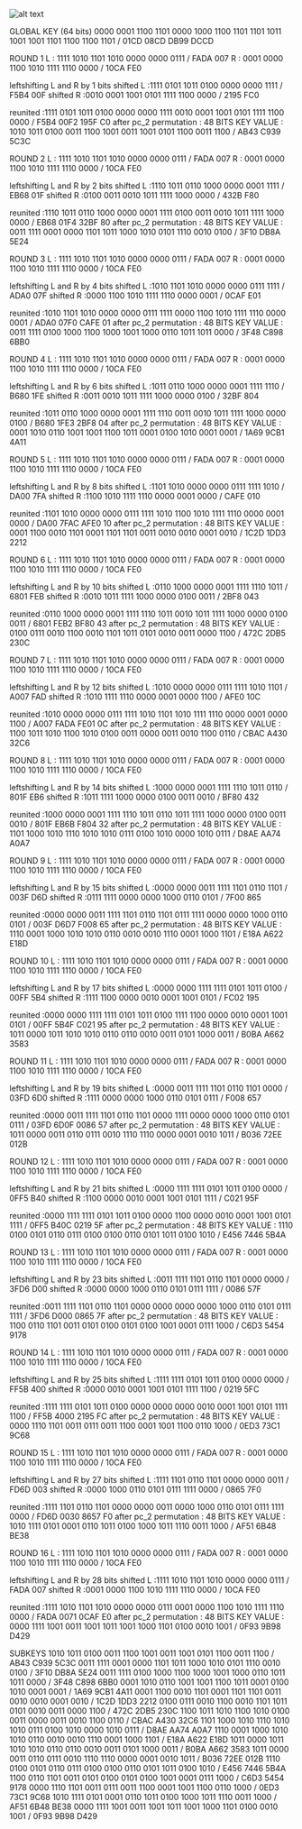 
![alt text](http://img3.itboth.com/41/26/367Bv2.jpg)

GLOBAL KEY (64 bits)
0000 0001 1100 1101 0000 1000 1100 1101 1101 1011 1001 1001 1101 1100 1100 1101    /   01CD 08CD DB99 DCCD

ROUND 1
L : 1111 1010 1101 1010 0000 0000 0111    /   FADA 007
R : 0001 0000 1100 1010 1111 1110 0000    /   10CA FE0

leftshifting L and R by 1 bits
shifted L :1111 0101 1011 0100 0000 0000 1111    /   F5B4 00F
shifted R :0010 0001 1001 0101 1111 1100 0000    /   2195 FC0

reunited :1111 0101 1011 0100 0000 0000 1111 0010 0001 1001 0101 1111 1100 0000    /   F5B4 00F2 195F C0
after pc_2 permutation : 48 BITS KEY VALUE :
1010 1011 0100 0011 1100 1001 0011 1001 0101 1100 0011 1100    /   AB43 C939 5C3C

ROUND 2
L : 1111 1010 1101 1010 0000 0000 0111    /   FADA 007
R : 0001 0000 1100 1010 1111 1110 0000    /   10CA FE0

leftshifting L and R by 2 bits
shifted L :1110 1011 0110 1000 0000 0001 1111    /   EB68 01F
shifted R :0100 0011 0010 1011 1111 1000 0000    /   432B F80

reunited :1110 1011 0110 1000 0000 0001 1111 0100 0011 0010 1011 1111 1000 0000    /   EB68 01F4 32BF 80
after pc_2 permutation : 48 BITS KEY VALUE :
0011 1111 0001 0000 1101 1011 1000 1010 0101 1110 0010 0100    /   3F10 DB8A 5E24

ROUND 3
L : 1111 1010 1101 1010 0000 0000 0111    /   FADA 007
R : 0001 0000 1100 1010 1111 1110 0000    /   10CA FE0

leftshifting L and R by 4 bits
shifted L :1010 1101 1010 0000 0000 0111 1111    /   ADA0 07F
shifted R :0000 1100 1010 1111 1110 0000 0001    /   0CAF E01

reunited :1010 1101 1010 0000 0000 0111 1111 0000 1100 1010 1111 1110 0000 0001    /   ADA0 07F0 CAFE 01
after pc_2 permutation : 48 BITS KEY VALUE :
0011 1111 0100 1000 1100 1000 1001 1000 0110 1011 1011 0000    /   3F48 C898 6BB0

ROUND 4
L : 1111 1010 1101 1010 0000 0000 0111    /   FADA 007
R : 0001 0000 1100 1010 1111 1110 0000    /   10CA FE0

leftshifting L and R by 6 bits
shifted L :1011 0110 1000 0000 0001 1111 1110    /   B680 1FE
shifted R :0011 0010 1011 1111 1000 0000 0100    /   32BF 804

reunited :1011 0110 1000 0000 0001 1111 1110 0011 0010 1011 1111 1000 0000 0100    /   B680 1FE3 2BF8 04
after pc_2 permutation : 48 BITS KEY VALUE :
0001 1010 0110 1001 1001 1100 1011 0001 0100 1010 0001 0001    /   1A69 9CB1 4A11

ROUND 5
L : 1111 1010 1101 1010 0000 0000 0111    /   FADA 007
R : 0001 0000 1100 1010 1111 1110 0000    /   10CA FE0

leftshifting L and R by 8 bits
shifted L :1101 1010 0000 0000 0111 1111 1010    /   DA00 7FA
shifted R :1100 1010 1111 1110 0000 0001 0000    /   CAFE 010

reunited :1101 1010 0000 0000 0111 1111 1010 1100 1010 1111 1110 0000 0001 0000    /   DA00 7FAC AFE0 10
after pc_2 permutation : 48 BITS KEY VALUE :
0001 1100 0010 1101 0001 1101 1101 0011 0010 0010 0001 0010    /   1C2D 1DD3 2212

ROUND 6
L : 1111 1010 1101 1010 0000 0000 0111    /   FADA 007
R : 0001 0000 1100 1010 1111 1110 0000    /   10CA FE0

leftshifting L and R by 10 bits
shifted L :0110 1000 0000 0001 1111 1110 1011    /   6801 FEB
shifted R :0010 1011 1111 1000 0000 0100 0011    /   2BF8 043

reunited :0110 1000 0000 0001 1111 1110 1011 0010 1011 1111 1000 0000 0100 0011    /   6801 FEB2 BF80 43
after pc_2 permutation : 48 BITS KEY VALUE :
0100 0111 0010 1100 0010 1101 1011 0101 0010 0011 0000 1100    /   472C 2DB5 230C

ROUND 7
L : 1111 1010 1101 1010 0000 0000 0111    /   FADA 007
R : 0001 0000 1100 1010 1111 1110 0000    /   10CA FE0

leftshifting L and R by 12 bits
shifted L :1010 0000 0000 0111 1111 1010 1101    /   A007 FAD
shifted R :1010 1111 1110 0000 0001 0000 1100    /   AFE0 10C

reunited :1010 0000 0000 0111 1111 1010 1101 1010 1111 1110 0000 0001 0000 1100    /   A007 FADA FE01 0C
after pc_2 permutation : 48 BITS KEY VALUE :
1100 1011 1010 1100 1010 0100 0011 0000 0011 0010 1100 0110    /   CBAC A430 32C6

ROUND 8
L : 1111 1010 1101 1010 0000 0000 0111    /   FADA 007
R : 0001 0000 1100 1010 1111 1110 0000    /   10CA FE0

leftshifting L and R by 14 bits
shifted L :1000 0000 0001 1111 1110 1011 0110    /   801F EB6
shifted R :1011 1111 1000 0000 0100 0011 0010    /   BF80 432

reunited :1000 0000 0001 1111 1110 1011 0110 1011 1111 1000 0000 0100 0011 0010    /   801F EB6B F804 32
after pc_2 permutation : 48 BITS KEY VALUE :
1101 1000 1010 1110 1010 1010 0111 0100 1010 0000 1010 0111    /   D8AE AA74 A0A7

ROUND 9
L : 1111 1010 1101 1010 0000 0000 0111    /   FADA 007
R : 0001 0000 1100 1010 1111 1110 0000    /   10CA FE0

leftshifting L and R by 15 bits
shifted L :0000 0000 0011 1111 1101 0110 1101    /   003F D6D
shifted R :0111 1111 0000 0000 1000 0110 0101    /   7F00 865

reunited :0000 0000 0011 1111 1101 0110 1101 0111 1111 0000 0000 1000 0110 0101    /   003F D6D7 F008 65
after pc_2 permutation : 48 BITS KEY VALUE :
1110 0001 1000 1010 1010 0110 0010 0010 1110 0001 1000 1101    /   E18A A622 E18D

ROUND 10
L : 1111 1010 1101 1010 0000 0000 0111    /   FADA 007
R : 0001 0000 1100 1010 1111 1110 0000    /   10CA FE0

leftshifting L and R by 17 bits
shifted L :0000 0000 1111 1111 0101 1011 0100    /   00FF 5B4
shifted R :1111 1100 0000 0010 0001 1001 0101    /   FC02 195

reunited :0000 0000 1111 1111 0101 1011 0100 1111 1100 0000 0010 0001 1001 0101    /   00FF 5B4F C021 95
after pc_2 permutation : 48 BITS KEY VALUE :
1011 0000 1011 1010 1010 0110 0110 0010 0011 0101 1000 0011    /   B0BA A662 3583

ROUND 11
L : 1111 1010 1101 1010 0000 0000 0111    /   FADA 007
R : 0001 0000 1100 1010 1111 1110 0000    /   10CA FE0

leftshifting L and R by 19 bits
shifted L :0000 0011 1111 1101 0110 1101 0000    /   03FD 6D0
shifted R :1111 0000 0000 1000 0110 0101 0111    /   F008 657

reunited :0000 0011 1111 1101 0110 1101 0000 1111 0000 0000 1000 0110 0101 0111    /   03FD 6D0F 0086 57
after pc_2 permutation : 48 BITS KEY VALUE :
1011 0000 0011 0110 0111 0010 1110 1110 0000 0001 0010 1011    /   B036 72EE 012B

ROUND 12
L : 1111 1010 1101 1010 0000 0000 0111    /   FADA 007
R : 0001 0000 1100 1010 1111 1110 0000    /   10CA FE0

leftshifting L and R by 21 bits
shifted L :0000 1111 1111 0101 1011 0100 0000    /   0FF5 B40
shifted R :1100 0000 0010 0001 1001 0101 1111    /   C021 95F

reunited :0000 1111 1111 0101 1011 0100 0000 1100 0000 0010 0001 1001 0101 1111    /   0FF5 B40C 0219 5F
after pc_2 permutation : 48 BITS KEY VALUE :
1110 0100 0101 0110 0111 0100 0100 0110 0101 1011 0100 1010    /   E456 7446 5B4A

ROUND 13
L : 1111 1010 1101 1010 0000 0000 0111    /   FADA 007
R : 0001 0000 1100 1010 1111 1110 0000    /   10CA FE0

leftshifting L and R by 23 bits
shifted L :0011 1111 1101 0110 1101 0000 0000    /   3FD6 D00
shifted R :0000 0000 1000 0110 0101 0111 1111    /   0086 57F

reunited :0011 1111 1101 0110 1101 0000 0000 0000 0000 1000 0110 0101 0111 1111    /   3FD6 D000 0865 7F
after pc_2 permutation : 48 BITS KEY VALUE :
1100 0110 1101 0011 0101 0100 0101 0100 1001 0001 0111 1000    /   C6D3 5454 9178

ROUND 14
L : 1111 1010 1101 1010 0000 0000 0111    /   FADA 007
R : 0001 0000 1100 1010 1111 1110 0000    /   10CA FE0

leftshifting L and R by 25 bits
shifted L :1111 1111 0101 1011 0100 0000 0000    /   FF5B 400
shifted R :0000 0010 0001 1001 0101 1111 1100    /   0219 5FC

reunited :1111 1111 0101 1011 0100 0000 0000 0000 0010 0001 1001 0101 1111 1100    /   FF5B 4000 2195 FC
after pc_2 permutation : 48 BITS KEY VALUE :
0000 1110 1101 0011 0111 0011 1100 0001 1001 1100 0110 1000    /   0ED3 73C1 9C68

ROUND 15
L : 1111 1010 1101 1010 0000 0000 0111    /   FADA 007
R : 0001 0000 1100 1010 1111 1110 0000    /   10CA FE0

leftshifting L and R by 27 bits
shifted L :1111 1101 0110 1101 0000 0000 0011    /   FD6D 003
shifted R :0000 1000 0110 0101 0111 1111 0000    /   0865 7F0

reunited :1111 1101 0110 1101 0000 0000 0011 0000 1000 0110 0101 0111 1111 0000    /   FD6D 0030 8657 F0
after pc_2 permutation : 48 BITS KEY VALUE :
1010 1111 0101 0001 0110 1011 0100 1000 1011 1110 0011 1000    /   AF51 6B48 BE38

ROUND 16
L : 1111 1010 1101 1010 0000 0000 0111    /   FADA 007
R : 0001 0000 1100 1010 1111 1110 0000    /   10CA FE0

leftshifting L and R by 28 bits
shifted L :1111 1010 1101 1010 0000 0000 0111    /   FADA 007
shifted R :0001 0000 1100 1010 1111 1110 0000    /   10CA FE0

reunited :1111 1010 1101 1010 0000 0000 0111 0001 0000 1100 1010 1111 1110 0000    /   FADA 0071 0CAF E0
after pc_2 permutation : 48 BITS KEY VALUE :
0000 1111 1001 0011 1001 1011 1001 1000 1101 0100 0010 1001    /   0F93 9B98 D429

SUBKEYS
1010 1011 0100 0011 1100 1001 0011 1001 0101 1100 0011 1100    /   AB43 C939 5C3C
0011 1111 0001 0000 1101 1011 1000 1010 0101 1110 0010 0100    /   3F10 DB8A 5E24
0011 1111 0100 1000 1100 1000 1001 1000 0110 1011 1011 0000    /   3F48 C898 6BB0
0001 1010 0110 1001 1001 1100 1011 0001 0100 1010 0001 0001    /   1A69 9CB1 4A11
0001 1100 0010 1101 0001 1101 1101 0011 0010 0010 0001 0010    /   1C2D 1DD3 2212
0100 0111 0010 1100 0010 1101 1011 0101 0010 0011 0000 1100    /   472C 2DB5 230C
1100 1011 1010 1100 1010 0100 0011 0000 0011 0010 1100 0110    /   CBAC A430 32C6
1101 1000 1010 1110 1010 1010 0111 0100 1010 0000 1010 0111    /   D8AE AA74 A0A7
1110 0001 1000 1010 1010 0110 0010 0010 1110 0001 1000 1101    /   E18A A622 E18D
1011 0000 1011 1010 1010 0110 0110 0010 0011 0101 1000 0011    /   B0BA A662 3583
1011 0000 0011 0110 0111 0010 1110 1110 0000 0001 0010 1011    /   B036 72EE 012B
1110 0100 0101 0110 0111 0100 0100 0110 0101 1011 0100 1010    /   E456 7446 5B4A
1100 0110 1101 0011 0101 0100 0101 0100 1001 0001 0111 1000    /   C6D3 5454 9178
0000 1110 1101 0011 0111 0011 1100 0001 1001 1100 0110 1000    /   0ED3 73C1 9C68
1010 1111 0101 0001 0110 1011 0100 1000 1011 1110 0011 1000    /   AF51 6B48 BE38
0000 1111 1001 0011 1001 1011 1001 1000 1101 0100 0010 1001    /   0F93 9B98 D429



